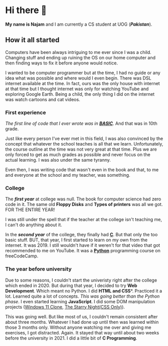 # Hi there 👋
**My name is Najam** and I am currently a CS student at UOG (***Pakistan***).

## How it all started
Computers have been always intriguing to me ever since I was a child. Changing stuff and ending up ruining the OS on our home computer and then finding ways to fix it before anyone would notice.

I wanted to be computer programmer but at the time, I had no guide or any idea what was possible and where would I even begin. There was DSL internet available at the time. In fact, ours was the only house with internet at that time but I thought internet was only for watching YouTube and exploring Google Earth. Being a child, the only thing I did on the internet was watch cartoons and cat videos.

### First experience
_The first line of code that I ever wrote was in [**BASIC**](https://en.wikipedia.org/wiki/BASIC)_. And that was in 10th grade.

Just like every person I've ever met in this field, I was also convinced by the concept that whatever the school teaches is all that we learn. Unfortunately, the course outline at the time was not very great at that time. Plus we are only forced to get as much grades as possible and never focus on the actual learning. I was also under the same tyranny.

Even then, I was writing code that wasn't even in the book and that, to me and everyone at the school and my teacher, was something.

### College
The ***first year*** at college was null. The book for computer science had zero code in it. The same old **Floppy Disks** and **Types of printers** was all we got. FOR THE ENTIRE YEAR!

I was still under the spell that if the teacher at the college isn't teaching me, I can't do anything about it.

In the ***second year*** of the college, they finally had [**C**](https://en.wikipedia.org/wiki/C_(programming_language)). But that only the too basic stuff. BUT, that year, I first started to learn on my own from the internet. It was 2019. I still wouldn't have if it weren't for that video that got recommended to me on YouTube. It was a [**Python**](https://www.python.org/) programming course on freeCodeCamp.

### The year before university
Due to some reasons, I couldn't start the univeristy right after the college which ended in 2020. But during that year, I decided to try **Web Development**. Which meant no Python. I did **HTML and CSS***. Practiced it a lot. Learned quite a lot of concepts. _This was going better than the Python phase_. I even started learning **JavaScript**. I did some DOM manipulation projects ([Windows 11 Clone](https://najmiter.github.io/Windows-11-Clone/), [The Starry Night(CSS Only)](https://najmiter.github.io/The-Peaceful-Night/)).

This was going well. But like most of us, I couldn't remain consistent after about three months. Whatever I had done up until then was learned within those 3 months only. Without anyone watching me over and giving me exercises, I got distracted. Again. It stayed that way until about two weeks before the university in 2021. I did a little bit of **C Programming**.

